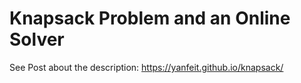 # Knapsack Problem and an Online Solver

See Post about the description: https://yanfeit.github.io/knapsack/
